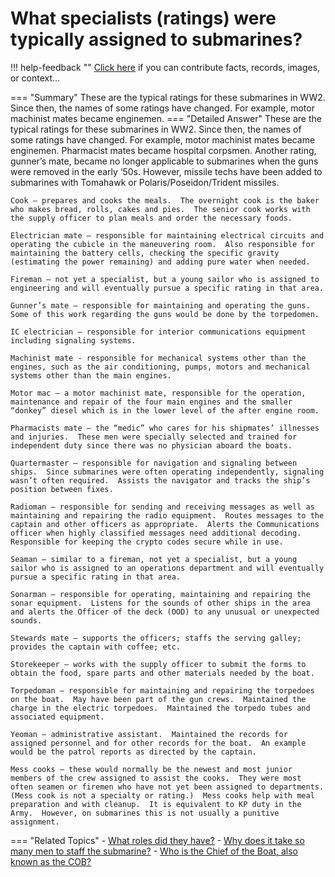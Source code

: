 # What specialists (ratings) were typically assigned to submarines?

!!! help-feedback ""
    <a href="/feedback/" data-feedback-link>Click here</a>
    if you can contribute facts, records, images, or context…

<a id="summary"></a>
=== "Summary"
    These are the typical ratings for these submarines in WW2. Since then, the names of some ratings have changed. For example, motor machinist mates became enginemen.
=== "Detailed Answer"
    These are the typical ratings for these submarines in WW2.  Since then, the names of some ratings have changed.  For example, motor machinist mates became enginemen.  Pharmacist mates became hospital corpsmen.  Another rating, gunner’s mate, became no longer applicable to submarines when the guns were removed in the early ‘50s.  However, missile techs have been added to submarines with Tomahawk or Polaris/Poseidon/Trident missiles.

    Cook – prepares and cooks the meals.  The overnight cook is the baker who makes bread, rolls, cakes and pies.  The senior cook works with the supply officer to plan meals and order the necessary foods.

    Electrician mate – responsible for maintaining electrical circuits and operating the cubicle in the maneuvering room.  Also responsible for maintaining the battery cells, checking the specific gravity (estimating the power remaining) and adding pure water when needed.

    Fireman – not yet a specialist, but a young sailor who is assigned to engineering and will eventually pursue a specific rating in that area.

    Gunner’s mate – responsible for maintaining and operating the guns.  Some of this work regarding the guns would be done by the torpedomen.

    IC electrician – responsible for interior communications equipment including signaling systems.

    Machinist mate - responsible for mechanical systems other than the engines, such as the air conditioning, pumps, motors and mechanical systems other than the main engines.

    Motor mac – a motor machinist mate, responsible for the operation, maintenance and repair of the four main engines and the smaller “donkey” diesel which is in the lower level of the after engine room.

    Pharmacists mate – the “medic” who cares for his shipmates’ illnesses and injuries.  These men were specially selected and trained for independent duty since there was no physician aboard the boats.

    Quartermaster – responsible for navigation and signaling between ships.  Since submarines were often operating independently, signaling wasn’t often required.  Assists the navigator and tracks the ship’s position between fixes.

    Radioman – responsible for sending and receiving messages as well as maintaining and repairing the radio equipment.  Routes messages to the captain and other officers as appropriate.  Alerts the Communications officer when highly classified messages need additional decoding.  Responsible for keeping the crypto codes secure while in use.

    Seaman – similar to a fireman, not yet a specialist, but a young sailor who is assigned to an operations department and will eventually pursue a specific rating in that area.

    Sonarman – responsible for operating, maintaining and repairing the sonar equipment.  Listens for the sounds of other ships in the area and alerts the Officer of the deck (OOD) to any unusual or unexpected sounds.

    Stewards mate – supports the officers; staffs the serving galley; provides the captain with coffee; etc.

    Storekeeper – works with the supply officer to submit the forms to obtain the food, spare parts and other materials needed by the boat.

    Torpedoman – responsible for maintaining and repairing the torpedoes on the boat.  May have been part of the gun crews.  Maintained the charge in the electric torpedoes.  Maintained the torpedo tubes and associated equipment.

    Yeoman – administrative assistant.  Maintained the records for assigned personnel and for other records for the boat.  An example would be the patrol reports as directed by the captain.

    Mess cooks – these would normally be the newest and most junior members of the crew assigned to assist the cooks.  They were most often seamen or firemen who have not yet been assigned to departments.  (Mess cook is not a specialty or rating.)  Mess cooks help with meal preparation and with cleanup.  It is equivalent to KP duty in the Army.  However, on submarines this is not usually a punitive assignment.
=== "Related Topics"
    - [What roles did they have?](./what-roles-did-they-have.md#summary)
    - [Why does it take so many men to staff the submarine?](./why-does-it-take-so-many-men-to-staff-the-submarine.md#summary)
    - [Who is the Chief of the Boat, also known as the COB?](./who-is-the-chief-of-the-boat-also-known-as-the-cob.md#summary)